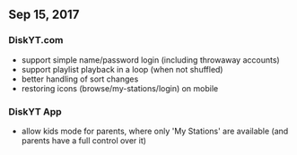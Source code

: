 ## Sep 15, 2017

### DiskYT.com

- support simple name/password login (including throwaway accounts)
- support playlist playback in a loop (when not shuffled)
- better handling of sort changes
- restoring icons (browse/my-stations/login) on mobile

### DiskYT App

- allow kids mode for parents, where only 'My Stations' are available (and parents have a full control over it)

